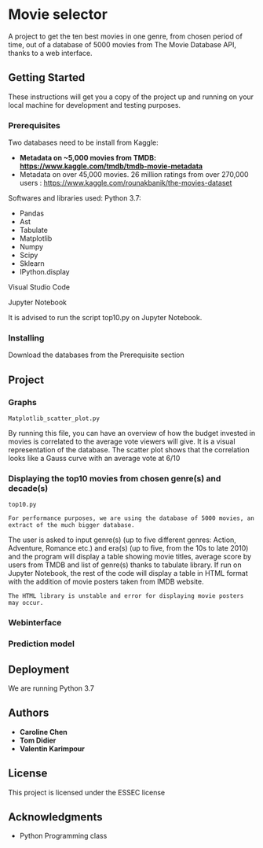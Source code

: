# Movie selector

A project to get the ten best movies in one genre, from chosen period of time, out of a database of 5000 movies from The Movie Database API, thanks to a web interface.

## Getting Started

These instructions will get you a copy of the project up and running on your local machine for development and testing purposes. 

### Prerequisites
Two databases need to be install from Kaggle:
* **Metadata on ~5,000 movies from TMDB: https://www.kaggle.com/tmdb/tmdb-movie-metadata** 
* Metadata on over 45,000 movies. 26 million ratings from over 270,000 users : 
https://www.kaggle.com/rounakbanik/the-movies-dataset


Softwares and libraries used:
Python 3.7:
* Pandas
* Ast
* Tabulate
* Matplotlib
* Numpy
* Scipy
* Sklearn
* IPython.display

Visual Studio Code

Jupyter Notebook

It is advised to run the script top10.py on Jupyter Notebook.

### Installing

Download the databases from the Prerequisite section

## Project
### Graphs

```
Matplotlib_scatter_plot.py
```
By running this file, you can have an overview of how the budget invested in movies is correlated to the average vote viewers will give. It is a visual representation of the database. The scatter plot shows that the correlation looks like a Gauss curve with an average vote at 6/10

### Displaying the top10 movies from chosen genre(s) and decade(s) 
```
top10.py 
```
```
For performance purposes, we are using the database of 5000 movies, an extract of the much bigger database.
```
The user is asked to input genre(s) (up to five different genres: Action, Adventure, Romance etc.) and era(s) (up to five, from the 10s to late 2010) and the program will display a table showing movie titles, average score by users from TMDB and list of genre(s) thanks to tabulate library.
If run on Jupyter Notebook, the rest of the code will display a table in HTML format with the addition of movie posters taken from IMDB website.

```
The HTML library is unstable and error for displaying movie posters may occur.
```

### Webinterface

### Prediction model

## Deployment

We are running Python 3.7


## Authors

* **Caroline Chen** 
* **Tom Didier** 
* **Valentin Karimpour** 

## License

This project is licensed under the ESSEC license

## Acknowledgments

* Python Programming class



